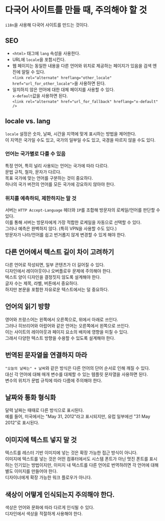 # 다국어 사이트를 만들 때, 주의해야 할 것

`i18n`을 사용해 다국어 사이트를 만드는 것이다.

## SEO

- `<html>` 태그에 `lang` 속성을 사용한다. <br />
- URL에 `locale`을 포함시킨다. <br />
- 웹 페이지는 동일한 내용을 다른 언어와 위치로 제공하는 페이지가 있음을 검색 엔진에 알릴 수 있다. <br />
  `<link rel="alternate" hreflang="other_locale" href="url_for_other_locale">`을 사용하면 된다. <br />
- 일치하지 않은 언어에 대한 대체 페이지를 사용할 수 있다.<br />
  `x-default`값을 사용하면 된다.<br />
  `<link rel="alternate" href="url_for_fallback" hreflang="x-default" />`

## locale vs. lang

`locale` 설정은 숫자, 날짜, 시간을 지역에 맞게 표시하는 방법을 제어한다. <br />
이 지역은 국가일 수도 있고, 국가의 일부일 수도 있고, 국경을 따르지 않을 수도 있다.

### 언어는 국가별로 다를 수 있음

특정 언어, 특히 널리 사용되는 언어는 국가에 따라 다르다. <br />
문법 규칙, 철자, 문자가 다르다. <br />
목표 국가에 맞는 언어를 구분하는 것이 중요하다. <br />
하나의 국가 버전의 언어를 모든 국가에 강요하지 않아야 한다.

### 위치를 예측하되, 제한하지는 말 것

서버는 `HTTP Accept-Language` 헤더와 `IP`를 조합해 방문자의 로케일/언어를 판단할 수 있다. <br />
이를 통해 서버는 방문자에게 가장 적합한 로케일을 자동으로 선택할 수 있다. <br />
그러나 예측은 완벽하지 않다. (특히 VPN을 사용할 수도 있다.) <br />
방문자가 나라/언어를 쉽고 번거롭지 않게 변경할 수 있게 해야 한다.

## 다른 언어에서 텍스트 길이 차이 고려하기

다른 언어로 작성되면, 일부 콘텐츠가 더 길어질 수 있다. <br />
디자인에서 레이아웃이나 오버플로우 문제에 주의해야 한다. <br />
텍스트 양이 디자인을 결정짓지 않도록 설계해야 한다. <br />
글자 수는 제목, 라벨, 버튼에서 중요하다. <br />
하지만 본문을 포함한 자유로운 텍스트에서는 덜 중요하다.

## 언어의 읽기 방향

영어와 프랑스어는 왼쪽에서 오른쪽으로, 위에서 아래로 쓰인다. <br />
그러나 히브리어와 아랍어와 같은 언어는 오른쪽에서 왼쪽으로 쓰인다. <br />
이는 사이트의 레이아웃과 페이지 요소의 배치에 영향을 미칠 수 있다. <br />
그래서 다양한 텍스트 방향을 수용할 수 있도록 설계해야 한다.

## 번역된 문자열을 연결하지 마라

`"오늘의 날짜는" + 날짜`와 같은 방식은 다른 언어의 단어 순서로 인해 깨질 수 있다. <br />
대신 각 언어에 대해 매개 변수를 대체할 수 있는 템플릿 문자열을 사용하면 된다. <br />
변수의 위치가 문법 규칙에 따라 다름에 주의해야 한다.

## 날짜와 통화 형식화

달력 날짜는 때때로 다른 방식으로 표시된다. <br />
예를 들어, 미국에서는 "May 31, 2012"라고 표시되지만, 유럽 일부에선 "31 May 2012"로 표시된다.

## 이미지에 텍스트 넣지 말 것

텍스트를 레스터 기반 이미지에 넣는 것은 확장 가능한 접근 방식이 아니다. <br />
이미지에 텍스트를 넣는 것은 어떤 컴퓨터에서도 시스템 폰트가 아닌 멋진 폰트를 표시하는 인기있는 방법이지만, 이미지 내 텍스트를 다른 언어로 번역하려면 각 언어에 대해 별도 이미지를 만들어야 한다. <br />
디자이너에게 확장 가능한 워크 플로우가 아니다.

## 색상이 어떻게 인식되는지 주의해야 한다.

색상은 언어와 문화에 따라 다르게 인식될 수 있다. <br />
디자인에서 색상을 적절하게 사용해야 한다.
